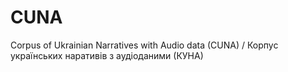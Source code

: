 # CUNA
Corpus of Ukrainian Narratives with Audio data (CUNA) / Корпус українських наративів з аудіоданими (КУНА) 
